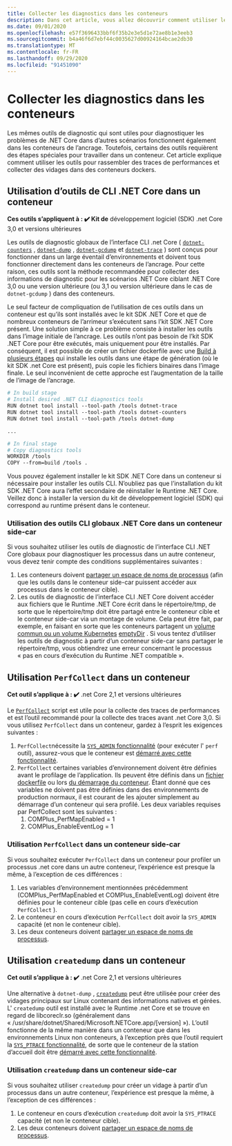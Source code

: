 ```yaml
---
title: Collecter les diagnostics dans les conteneurs
description: Dans cet article, vous allez découvrir comment utiliser les outils de diagnostic de .NET Core dans les conteneurs de l’ancrage.
ms.date: 09/01/2020
ms.openlocfilehash: e57f3696433bbf6f35b2e3e5d1e72ae8b1e3eeb3
ms.sourcegitcommit: b4a46f6d7ebf44c0035627d00924164bcae2db30
ms.translationtype: MT
ms.contentlocale: fr-FR
ms.lasthandoff: 09/29/2020
ms.locfileid: "91451090"
---
```

# <a name="collect-diagnostics-in-containers"></a>Collecter les diagnostics dans les conteneurs

Les mêmes outils de diagnostic qui sont utiles pour diagnostiquer les problèmes de .NET Core dans d’autres scénarios fonctionnent également dans les conteneurs de l’ancrage. Toutefois, certains des outils requièrent des étapes spéciales pour travailler dans un conteneur. Cet article explique comment utiliser les outils pour rassembler des traces de performances et collecter des vidages dans des conteneurs dockers.

## <a name="using-net-core-cli-tools-in-a-container"></a>Utilisation d’outils de CLI .NET Core dans un conteneur

**Ces outils s’appliquent à : ✔️ Kit de** développement logiciel (SDK) .net Core 3,0 et versions ultérieures

Les outils de diagnostic globaux de l’interface CLI .net Core ( [`dotnet-counters`](dotnet-counters.md) , [`dotnet-dump`](dotnet-dump.md) , [`dotnet-gcdump`](dotnet-gcdump.md) et [`dotnet-trace`](dotnet-trace.md) ) sont conçus pour fonctionner dans un large éventail d’environnements et doivent tous fonctionner directement dans les conteneurs de l’ancrage. Pour cette raison, ces outils sont la méthode recommandée pour collecter des informations de diagnostic pour les scénarios .NET Core ciblant .NET Core 3,0 ou une version ultérieure (ou 3,1 ou version ultérieure dans le cas de `dotnet-gcdump` ) dans des conteneurs.

Le seul facteur de compliquation de l’utilisation de ces outils dans un conteneur est qu’ils sont installés avec le kit SDK .NET Core et que de nombreux conteneurs de l’arrimeur s’exécutent sans l’kit SDK .NET Core présent. Une solution simple à ce problème consiste à installer les outils dans l’image initiale de l’ancrage. Les outils n’ont pas besoin de l’kit SDK .NET Core pour être exécutés, mais uniquement pour être installés. Par conséquent, il est possible de créer un fichier dockerfile avec une [Build à plusieurs étapes](https://docs.docker.com/develop/develop-images/multistage-build/) qui installe les outils dans une étape de génération (où le kit SDK .net Core est présent), puis copie les fichiers binaires dans l’image finale. Le seul inconvénient de cette approche est l’augmentation de la taille de l’image de l’ancrage.

```dockerfile
# In build stage
# Install desired .NET CLI diagnostics tools
RUN dotnet tool install --tool-path /tools dotnet-trace
RUN dotnet tool install --tool-path /tools dotnet-counters
RUN dotnet tool install --tool-path /tools dotnet-dump

...

# In final stage
# Copy diagnostics tools
WORKDIR /tools
COPY --from=build /tools .
```

Vous pouvez également installer le kit SDK .NET Core dans un conteneur si nécessaire pour installer les outils CLI. N’oubliez pas que l’installation du kit SDK .NET Core aura l’effet secondaire de réinstaller le Runtime .NET Core. Veillez donc à installer la version du kit de développement logiciel (SDK) qui correspond au runtime présent dans le conteneur.

### <a name="using-net-core-global-cli-tools-in-a-sidecar-container"></a>Utilisation des outils CLI globaux .NET Core dans un conteneur side-car

Si vous souhaitez utiliser les outils de diagnostic de l’interface CLI .NET Core globaux pour diagnostiquer les processus dans un autre conteneur, vous devez tenir compte des conditions supplémentaires suivantes :

1. Les conteneurs doivent [partager un espace de noms de processus](https://docs.docker.com/engine/reference/run/#pid-settings---pid) (afin que les outils dans le conteneur side-car puissent accéder aux processus dans le conteneur cible).
2. Les outils de diagnostic de l’interface CLI .NET Core doivent accéder aux fichiers que le Runtime .NET Core écrit dans le répertoire/tmp, de sorte que le répertoire/tmp doit être partagé entre le conteneur cible et le conteneur side-car via un montage de volume. Cela peut être fait, par exemple, en faisant en sorte que les conteneurs partagent un [volume commun ou un volume Kubernetes](https://docs.docker.com/storage/volumes/#create-and-manage-volumes) [emptyDir](https://kubernetes.io/docs/concepts/storage/volumes/#emptydir) . Si vous tentez d’utiliser les outils de diagnostic à partir d’un conteneur side-car sans partager le répertoire/tmp, vous obtiendrez une erreur concernant le processus « pas en cours d’exécution du Runtime .NET compatible ».

## <a name="using-perfcollect-in-a-container"></a>Utilisation `PerfCollect` dans un conteneur

**Cet outil s’applique à : ✔️** .net Core 2,1 et versions ultérieures

Le [`PerfCollect`](https://github.com/dotnet/coreclr/blob/master/Documentation/project-docs/linux-performance-tracing.md) script est utile pour la collecte des traces de performances et est l’outil recommandé pour la collecte des traces avant .net Core 3,0. Si vous utilisez `PerfCollect` dans un conteneur, gardez à l’esprit les exigences suivantes :

1. `PerfCollect`nécessite la [ `SYS_ADMIN` fonctionnalité](https://man7.org/linux/man-pages/man7/capabilities.7.html) (pour exécuter l' `perf` outil), assurez-vous que le conteneur est [démarré avec cette fonctionnalité](https://docs.docker.com/engine/reference/run/#runtime-privilege-and-linux-capabilities).
2. `PerfCollect` certaines variables d’environnement doivent être définies avant le profilage de l’application. Ils peuvent être définis dans un [fichier dockerfile](https://docs.docker.com/engine/reference/builder/#env) ou lors [du démarrage du conteneur](https://docs.docker.com/engine/reference/run/#env-environment-variables). Étant donné que ces variables ne doivent pas être définies dans des environnements de production normaux, il est courant de les ajouter simplement au démarrage d’un conteneur qui sera profilé. Les deux variables requises par PerfCollect sont les suivantes :
    1. COMPlus_PerfMapEnabled = 1
    1. COMPlus_EnableEventLog = 1

### <a name="using-perfcollect-in-a-sidecar-container"></a>Utilisation `PerfCollect` dans un conteneur side-car

Si vous souhaitez exécuter `PerfCollect` dans un conteneur pour profiler un processus .net core dans un autre conteneur, l’expérience est presque la même, à l’exception de ces différences :

1. Les variables d’environnement mentionnées précédemment (COMPlus_PerfMapEnabled et COMPlus_EnableEventLog) doivent être définies pour le conteneur cible (pas celle en cours d’exécution `PerfCollect` ).
2. Le conteneur en cours d’exécution `PerfCollect` doit avoir la `SYS_ADMIN` capacité (et non le conteneur cible).
3. Les deux conteneurs doivent [partager un espace de noms de processus](https://docs.docker.com/engine/reference/run/#pid-settings---pid).

## <a name="using-createdump-in-a-container"></a>Utilisation `createdump` dans un conteneur

**Cet outil s’applique à : ✔️** .net Core 2,1 et versions ultérieures

Une alternative à `dotnet-dump` , [`createdump`](https://github.com/dotnet/runtime/blob/master/docs/design/coreclr/botr/xplat-minidump-generation.md) peut être utilisée pour créer des vidages principaux sur Linux contenant des informations natives et gérées. L' `createdump` outil est installé avec le Runtime .net Core et se trouve en regard de libcoreclr.so (généralement dans « /usr/share/dotnet/Shared/Microsoft.NETCore.app/[version] »). L’outil fonctionne de la même manière dans un conteneur que dans les environnements Linux non conteneurs, à l’exception près que l’outil requiert la [ `SYS_PTRACE` fonctionnalité](https://man7.org/linux/man-pages/man7/capabilities.7.html), de sorte que le conteneur de la station d’accueil doit être [démarré avec cette fonctionnalité](https://docs.docker.com/engine/reference/run/#runtime-privilege-and-linux-capabilities).

### <a name="using-createdump-in-a-sidecar-container"></a>Utilisation `createdump` dans un conteneur side-car

Si vous souhaitez utiliser `createdump` pour créer un vidage à partir d’un processus dans un autre conteneur, l’expérience est presque la même, à l’exception de ces différences :

1. Le conteneur en cours d’exécution `createdump` doit avoir la `SYS_PTRACE` capacité (et non le conteneur cible).
2. Les deux conteneurs doivent [partager un espace de noms de processus](https://docs.docker.com/engine/reference/run/#pid-settings---pid).

